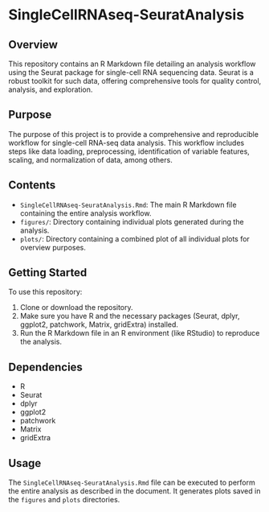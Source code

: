 # SingleCellRNAseq-SeuratAnalysis

## Overview
This repository contains an R Markdown file detailing an analysis workflow using the Seurat package for single-cell RNA sequencing data. Seurat is a robust toolkit for such data, offering comprehensive tools for quality control, analysis, and exploration.

## Purpose
The purpose of this project is to provide a comprehensive and reproducible workflow for single-cell RNA-seq data analysis. This workflow includes steps like data loading, preprocessing, identification of variable features, scaling, and normalization of data, among others.

## Contents
- `SingleCellRNAseq-SeuratAnalysis.Rmd`: The main R Markdown file containing the entire analysis workflow.
- `figures/`: Directory containing individual plots generated during the analysis.
- `plots/`: Directory containing a combined plot of all individual plots for overview purposes.

## Getting Started
To use this repository:

1. Clone or download the repository.
2. Make sure you have R and the necessary packages (Seurat, dplyr, ggplot2, patchwork, Matrix, gridExtra) installed.
3. Run the R Markdown file in an R environment (like RStudio) to reproduce the analysis.

## Dependencies
- R
- Seurat
- dplyr
- ggplot2
- patchwork
- Matrix
- gridExtra

## Usage
The `SingleCellRNAseq-SeuratAnalysis.Rmd` file can be executed to perform the entire analysis as described in the document. It generates plots saved in the `figures` and `plots` directories.

